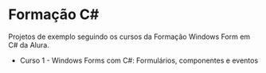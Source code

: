 # Formação C#

Projetos de exemplo seguindo os cursos da Formação Windows Form em C# da Alura.

- Curso 1 - Windows Forms com C#: Formulários, componentes e eventos
